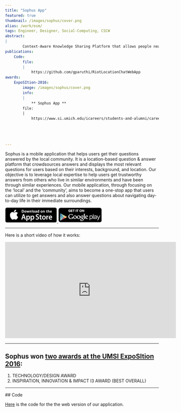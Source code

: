 ```yaml
---
title: "Sophus App"
featured: true
thumbnail: /images/sophus/cover.png
alias: /work/esm/
tags: Engineer, Designer, Social-Computing, CSCW
abstract:
|
        Context-Aware Knowledge Sharing Platform that allows people nearby to leverage each other's expertise.
publications:
    Code:
        file:
        |   
            https://github.com/gparuthi/RiotLocationChatWebApp
awards:
    ExpoSItion-2016:
        image: /images/sophus/cover.png
        info: 
        |   
            ** Sophus App **
        file:
        |
            https://www.si.umich.edu/icareers/students-and-alumni/career-fairs-and-exposition/2016-exposition-award-winners




---
```


Sophus is a mobile application that helps users get their questions answered by the local community. It is a location-based question & answer platform that crowdsources answers and displays the most relevant questions for users based on their interests, background, and location. Our objective is to leverage local expertise to help users get trustworthy answers from others who live in similar environments and have been through similar experiences. Our mobile application, through focusing on the ‘local’ and the ‘community’, aims to become a one-stop app that users can utilize to get answers and also answer questions about navigating day-to-day life in their immediate surroundings.


<a href="https://itunes.apple.com/us/app/sophus/id958351164?mt=8&uo=4" target="itunes_store"><img src="/images/sophus/apple_badge.png"> </a>
<a href="https://play.google.com/store/apps/details?id=com.sophusapp.sophus&hl=en" target="google_play_store"><img src="/images/sophus/google_play_badge.png"> </a>

<hr>

Here is a short video of how it works:

<iframe width="560" height="315" src="https://www.youtube.com/embed/qiGAcJUJGc4" frameborder="0" allowfullscreen></iframe>

<p></p>

<hr>

## Sophus won [two awards at the UMSI ExpoSItion 2016](https://www.si.umich.edu/icareers/students-and-alumni/career-fairs-and-exposition/2016-exposition-award-winners): 

1. TECHNOLOGY/DESIGN AWARD
2. INSPIRATION, INNOVATION & IMPACT I3 AWARD (BEST OVERALL) 

<hr>
## Code 

[Here](https://github.com/gparuthi/RiotLocationChatWebApp) is the code for the the web version of our application. 

